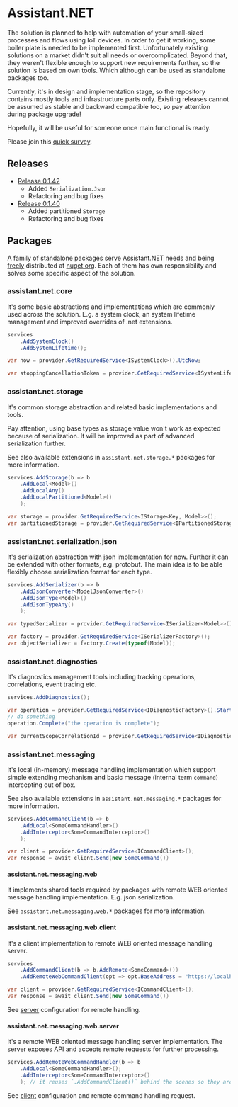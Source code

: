 # Assistant.NET

The solution is planned to help with automation of your small-sized processes and flows using IoT devices.
In order to get it working, some boiler plate is needed to be implemented first.
Unfortunately existing solutions on a market didn't suit all needs or overcomplicated.
Beyond that, they weren't flexible enough to support new requirements further, so the solution is based on own tools.
Which although can be used as standalone packages too.

Currently, it's in design and implementation stage, so the repository contains mostly tools and infrastructure parts only.
Existing releases cannot be assumed as stable and backward compatible too, so pay attention during package upgrade!

Hopefully, it will be useful for someone once main functional is ready.

Please join this [quick survey](https://forms.gle/eB3sN5Mw76WMpT6w5).

## Releases

- [Release 0.1.42](https://github.com/iotbusters/assistant.net/releases/tag/0.1.42)
  - Added `Serialization.Json`
  - Refactoring and bug fixes
- [Release 0.1.40](https://github.com/iotbusters/assistant.net/releases/tag/0.1.40)
  - Added partitioned `Storage`
  - Refactoring and bug fixes

## Packages

A family of standalone packages serve Assistant.NET needs and being [freely](license) distributed
at [nuget.org](https://nuget.org). Each of them has own responsibility and solves some specific aspect of the solution.

### assistant.net.core

It's some basic abstractions and implementations which are commonly used across the solution.
E.g. a system clock, an system lifetime management and improved overrides of .net extensions.

```csharp
services
    .AddSystemClock()
    .AddSystemLifetime();

var now = provider.GetRequiredService<ISystemClock>().UtcNow;

var stoppingCancellationToken = provider.GetRequiredService<ISystemLifetime>().Stopping;
```

### assistant.net.storage

It's common storage abstraction and related basic implementations and tools.

Pay attention, using base types as storage value won't work as expected because of serialization.
It will be improved as part of advanced serialization further.

See also available extensions in `assistant.net.storage.*` packages for more information.

```csharp
services.AddStorage(b => b
    .AddLocal<Model>()
    .AddLocalAny()
    .AddLocalPartitioned<Model>()
    );

var storage = provider.GetRequiredService<IStorage<Key, Model>>();
var partitionedStorage = provider.GetRequiredService<IPartitionedStorage<Key, Model>>();
```

### assistant.net.serialization.json

It's serialization abstraction with json implementation for now. Further it can be extended with other formats, e.g. protobuf.
The main idea is to be able flexibly choose serialization format for each type.

```csharp
services.AddSerializer(b => b
    .AddJsonConverter<ModelJsonConverter>()
    .AddJsonType<Model>()
    .AddJsonTypeAny()
    );

var typedSerializer = provider.GetRequiredService<ISerializer<Model>>();

var factory = provider.GetRequiredService<ISerializerFactory>();
var objectSerializer = factory.Create(typeof(Model));
```

### assistant.net.diagnostics

It's diagnostics management tools including tracking operations, correlations, event tracing etc.

```csharp
services.AddDiagnostics();

var operation = provider.GetRequiredService<IDiagnosticFactory>().Start("operation");
// do something
operation.Complete("the operation is complete");

var currentScopeCorrelationId = provider.GetRequiredService<IDiagnosticContext>().CorrelationId;
```

### assistant.net.messaging

It's local (in-memory) message handling implementation which support simple extending mechanism
and basic message (internal term `command`) intercepting out of box.

See also available extensions in `assistant.net.messaging.*` packages for more information.

```csharp
services.AddCommandClient(b => b
    .AddLocal<SomeCommandHandler>()
    .AddInterceptor<SomeCommandInterceptor>()
    );

var client = provider.GetRequiredService<ICommandClient>();
var response = await client.Send(new SomeCommand())
```

#### assistant.net.messaging.web

It implements shared tools required by packages with remote WEB oriented message handling implementation.
E.g. json serialization.

See `assistant.net.messaging.web.*` packages for more information.

#### assistant.net.messaging.web.client

It's a client implementation to remote WEB oriented message handling server.

```csharp
services
    .AddCommandClient(b => b.AddRemote<SomeCommand>())
    .AddRemoteWebCommandClient(opt => opt.BaseAddress = "https://localhost");

var client = provider.GetRequiredService<ICommandClient>();
var response = await client.Send(new SomeCommand())
```

See [server](#assistantnetmessagingwebserver) configuration for remote handling.

#### assistant.net.messaging.web.server

It's a remote WEB oriented message handling server implementation. The server exposes API and accepts remote requests for further processing.

```csharp
services.AddRemoteWebCommandHandler(b => b
    .AddLocal<SomeCommandHandler>();
    .AddInterceptor<SomeCommandInterceptor>()
    ); // it reuses `.AddCommandClient()` behind the scenes so they are fully compatible.
```

See [client](#assistantnetmessagingwebclient) configuration and remote command handling request.
